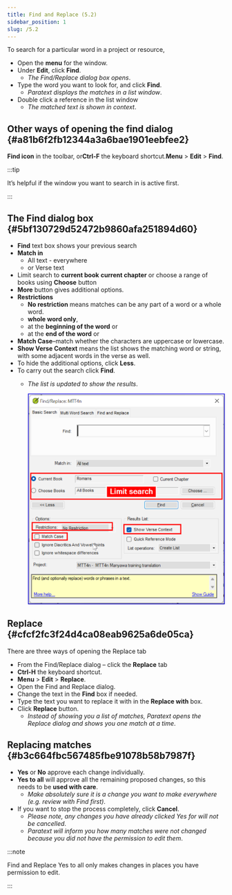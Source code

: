 ```yaml
---
title: Find and Replace (5.2)
sidebar_position: 1
slug: /5.2
---
```




To search for a particular word in a project or resource,

- Open the **menu** for the window.
- Under **Edit**, click **Find**.
	- _The Find/Replace dialog box opens_.
- Type the word you want to look for, and click **Find**.
	- _Paratext displays the matches in a list window_.
- Double click a reference in the list window
	- _The matched text is shown in context_.

## Other ways of opening the find dialog {#a81b6f2fb12344a3a6bae1901eebfee2}


**Find icon** in the toolbar, or**Ctrl-F** the keyboard shortcut.**Menu** &gt; **Edit** &gt; **Find**.


:::tip


It’s helpful if the window you want to search in is active first. 


:::


## The Find dialog box {#5bf130729d52472b9860afa251894d60}

- **Find** text box shows your previous search
- **Match in**
	- All text - everywhere
	- or Verse text
- Limit search to **current book** **current chapter** or choose a range of books using **Choose** button
- **More** button gives additional options.
- **Restrictions**
	- **No restriction** means matches can be any part of a word or a whole word.
	- **whole word only**,
	- at the **beginning of the word** or
	- at the **end of the word** or
- **Match Case**–match whether the characters are uppercase or lowercase.
- **Show Verse Context** means the list shows the matching word or string, with some adjacent words in the verse as well.
- To hide the additional options, click **Less**.
- To carry out the search click **Find**.
	- _The list is updated to show the results_.

		![](/notion_imgs/1795913897.png)


## Replace {#cfcf2fc3f24d4ca08eab9625a6de05ca}


There are three ways of opening the Replace tab

- From the Find/Replace dialog – click the **Replace** tab
- **Ctrl-H** the keyboard shortcut.
- **Menu** &gt; **Edit** &gt; **Replace**.
- Open the Find and Replace dialog.
- Change the text in the **Find** box if needed.
- Type the text you want to replace it with in the **Replace with** box.
- Click **Replace** button.
	- _Instead of showing you a list of matches, Paratext opens the Replace dialog and shows you one match at a time_.

## Replacing matches {#b3c664fbc567485fbe91078b58b7987f}

- **Yes** or **No** approve each change individually.
- **Yes to all** will approve all the remaining proposed changes, so this needs to be **used with care**.
	- _Make absolutely sure it is a change you want to make everywhere (e.g. review with Find first)_.
- If you want to stop the process completely, click **Cancel**.
	- _Please note, any changes you have already clicked Yes for will not be cancelled_.
	- _Paratext will inform you how many matches were not changed because you did not have the permission to edit them_.

:::note


Find and Replace Yes to all only makes changes in places you have permission to edit. 


:::

